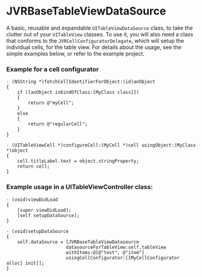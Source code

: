 JVRBaseTableViewDataSource
==========================

A basic, reusable and expandable `UITableViewDataSource` class, to take the clutter out of your `UITableView` classes. To use it, you will also need a class that conforms to the `JVRCellConfiguratorDelegate`, which will setup the individual cells, for the table view. For details about the usage, see the simple examples below, or refer to the example project.

### Example for a cell configurator

```objc
- (NSString *)fetchCellIdentifierForObject:(id)anObject
{
    if ([anObject isKindOfClass:[MyClass class]])
    {
        return @"myCell";
    }
    else
    {
        return @"regularCell";
    }
}

- (UITableViewCell *)configureCell:(MyCell *)cell usingObject:(MyClass *)object
{
    cell.titleLabel.text = object.stringProperty;
    return cell;
}
```

### Example usage in a UITableViewController class:

```objc
- (void)viewDidLoad
{
    [super viewDidLoad];
    [self setupDataSource];
}

- (void)setupDataSource
{
    self.dataSource = [JVRBaseTableViewDatasource
                      datasourceForTableView:self.tableView
                      withItems:@[@"test", @"item"]
                      usingCellConfigurator:[[MyCellConfigurator alloc] init]];
}
```
